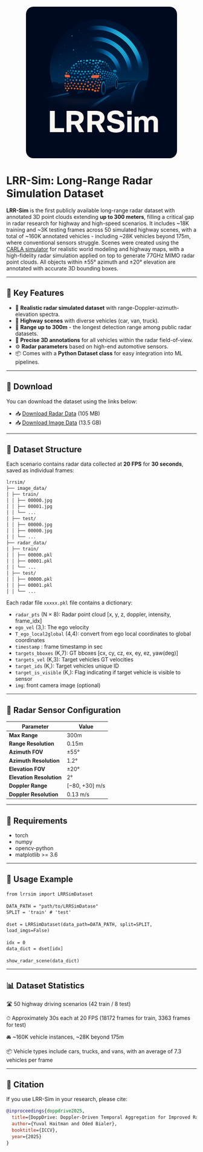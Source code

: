 <p align="center">
  <img src="LRRSimLogo.png" width="400" style="border-radius:20px;">
</p>

# LRR-Sim: Long-Range Radar Simulation Dataset



**LRR-Sim** is the first publicly available long-range radar dataset with annotated 3D point clouds extending **up to 300 meters**,
filling a critical gap in radar research for highway and high-speed scenarios.
It includes ~18K training and ~3K testing frames across 50 simulated highway scenes, with a total of ~160K annotated vehicles - including ~28K vehicles beyond 175m, where conventional sensors struggle.
Scenes were created using the [CARLA simulator](https://carla.org/) for realistic world modeling and highway maps, with a high-fidelity radar simulation applied on top to generate 77GHz MIMO radar point clouds. All objects within ±55° azimuth and ±20° elevation are annotated with accurate 3D bounding boxes.

---

## 🧠 Key Features

- 📡 **Realistic radar simulated dataset** with range-Doppler-azimuth-elevation spectra.
- 🚗 **Highway scenes** with diverse vehicles (car, van, truck).
- 📏 **Range up to 300m** - the longest detection range among public radar datasets.
- 🎯 **Precise 3D annotations** for all vehicles within the radar field-of-view.
- ⚙️ **Radar parameters** based on high-end automotive sensors.
- 📦 Comes with a **Python Dataset class** for easy integration into ML pipelines.

---

## 🔗 Download

You can download the dataset using the links below:

- 📥 [Download Radar Data](https://drive.google.com/file/d/1GfleL16_BphZgkUhrAINRygR93EriuBH/view?usp=sharing) (105 MB)
- 📥 [Download Image Data](https://drive.google.com/file/d/1IN3FxWx6Mt109fMKnwGZsGtCJ4gTwRiQ/view?usp=sharing) (13.5 GB)


---

## 📁 Dataset Structure

Each scenario contains radar data collected at **20 FPS** for **30 seconds**, saved as individual frames:

```commandline
lrrsim/
├── image_data/
│ ├── train/
│ │ ├── 00000.jpg
│ │ ├── 00001.jpg
│ │ └── ...
│ ├── test/
│ │ ├── 00000.jpg
│ │ ├── 00000.jpg
│ │ └── ...
├── radar_data/
│ ├── train/
│ │ ├── 00000.pkl
│ │ ├── 00001.pkl
│ │ └── ...
│ ├── test/
│ │ ├── 00000.pkl
│ │ ├── 00001.pkl
│ │ └── ...
```
Each radar file `xxxxx.pkl` file contains a dictionary:

- `radar_pts` (N × 8): Radar point cloud [x, y, z, doppler, intensity, frame_idx]
- `ego_vel` (3,): The ego velocity
- `T_ego_local2global` (4,4): convert from ego local coordinates to global coordinates
- `timestamp` : frame timestamp in sec
- `targets_bboxes` (K,7): GT bboxes [cx, cy, cz, ex, ey, ez, yaw(deg)]
- `targets_vel` (K,3): Target vehicles GT velocities
- `target_ids` (K,): Target vehicles unique ID
- `target_is_visible` (K,): Flag indicating if target vehicle is visible to sensor
- `img`: front camera image (optional)

---

## 📐 Radar Sensor Configuration

| Parameter                | Value           |
|--------------------------|-----------------|
| **Max Range**            | 300m            |
| **Range Resolution**     | 0.15m           |
| **Azimuth FOV**          | ±55°            |
| **Azimuth Resolution**   | 1.2°            |
| **Elevation FOV**        | ±20°            |
| **Elevation Resolution** | 2°              |
| **Doppler Range**        | \[−80, +30] m/s |
| **Doppler Resolution**   | 0.13 m/s        |



---

## 🔧 Requirements

  - torch
  - numpy
  - opencv-python
  - matplotlib >= 3.6



---

## 🧰 Usage Example

```commandline
from lrrsim import LRRSimDataset

DATA_PATH = "path/to/LRRSimDatase"
SPLIT = 'train' # 'test'

dset = LRRSimDataset(data_path=DATA_PATH, split=SPLIT, load_imgs=False)

idx = 0
data_dict = dset[idx]

show_radar_scene(data_dict)

```

---
## 📊 Dataset Statistics
🛣 50 highway driving scenarios (42 train / 8 test)

⏱ Approximately 30s each at 20 FPS (18172 frames for train, 3363 frames for test)

🚘 ~160K vehicle instances, ~28K beyond 175m

📦 Vehicle types include cars, trucks, and vans, with an average of 7.3 vehicles per frame

---


## 📜 Citation
If you use LRR-Sim in your research, please cite:


```bibtex
@inproceedings{doppdrive2025,
  title={DoppDrive: Doppler-Driven Temporal Aggregation for Improved Radar Object Detection},
  author={Yuval Haitman and Oded Bialer},
  booktitle={ICCV},
  year={2025}
}
```
